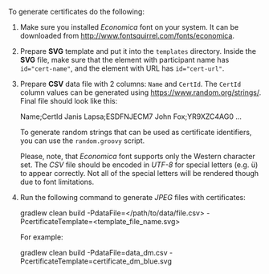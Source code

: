 
To generate certificates do the following:

  1. Make sure you installed *Economica* font on your system. It can be downloaded from <http://www.fontsquirrel.com/fonts/economica>.
  2. Prepare **SVG** template and put it into the `templates` directory. Inside the **SVG** file, make sure that the element with participant name has `id="cert-name"`, and the element with URL has `id="cert-url"`.
  3. Prepare **CSV** data file with 2 columns: `Name` and `CertId`. The `CertId` column values can be generated using <https://www.random.org/strings/>. Final file should look like this:

        Name;CertId
        Janis Lapsa;ESDFNJECM7
        John Fox;YR9XZC4AG0
        ...

     To generate random strings that can be used as certificate identifiers, you can use the `random.groovy` script.

     Please, note, that *Economica* font supports only the Western character set. The *CSV* file should be encoded in *UTF-8* for special letters (e.g. ü) to appear correctly. Not all of the special letters will be rendered though due to font limitations. 

  4. Run the following command to generate *JPEG* files with certificates:

        gradlew clean build 
                -PdataFile=</path/to/data/file.csv> 
                -PcertificateTemplate=<template_file_name.svg>

     For example:

        gradlew clean build 
                -PdataFile=data_dm.csv 
                -PcertificateTemplate=certificate_dm_blue.svg 
